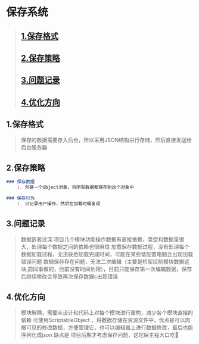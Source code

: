 # 保存系统

> ## [1.保存格式](#1保存格式)
> ## [2.保存策略](#2保存策略)
> ## [3.问题记录](#3问题记录)
> ## [4.优化方向](#4优化方向)


## 1.保存格式
> 保存的数据需要存入后台，所以采用JSON结构进行存储，然后直接发送给后台服务器


## 2.保存策略

```Markdown
### 保存数据
    1. 创建一个Object对象，将所有数据都保存到这个对象中
```

```Markdown
### 保存行为
    1. 只记录用户操作，然后在加载时候复现
```
## 3.问题记录

> 数据嵌套过深 项目几个模块功能操作数据有直接依赖，类型和数据量很大，处理每个数据之间的依赖也很麻烦
> 加载保存数据过程，没有处理每个数据加载过程，无法获悉加载完成时间，可能在某些低配置电脑会出现加载错误问题
> 数据保存存在问题，无法二次编辑（主要是桥架绘制模块数据这块,前同事做的，目前没有时间处理），目前只能保存第一次编辑数据，保存后继续修改会导致再次保存数据c出现错误

## 4.优化方向

> 模块解耦，需要从设计和代码上对每个模块进行重构，减少各个模块直接的依赖
> 可使用ScriptableObject ，将数据存储在资源文件中，优点是可以肉眼可见的修改数据，方便管理它，也可以编辑器上进行数据修改，最后也能序列化成json
> 缺点是 项目后期才考虑保存问题，这坨屎主程大口吃🤢